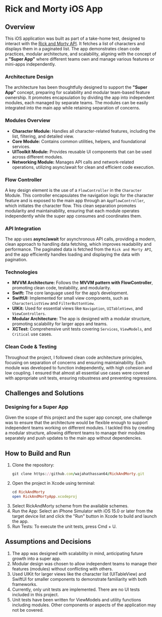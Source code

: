 # Rick and Morty iOS App

## Overview
This iOS application was built as part of a take-home test, designed to interact with the [Rick and Morty API](https://rickandmortyapi.com/documentation/). It fetches a list of characters and displays them in a paginated list. The app demonstrates clean code practices, modular architecture, and scalability, aligning with the concept of a **"Super App"** where different teams own and manage various features or mini-apps independently.

### Architecture Design
The architecture has been thoughtfully designed to support the **"Super App"** concept, preparing for scalability and modular team-based feature ownership. It promotes encapsulation by dividing the app into independent modules, each managed by separate teams. The modules can be easily integrated into the main app while retaining separation of concerns.

### Modules Overview

- **Character Module:** Handles all character-related features, including the list, filtering, and detailed view.
- **Core Module:** Contains common utilities, helpers, and foundational services.
- **UIToolkit Module:** Provides reusable UI components that can be used across different modules.
- **Networking Module:** Manages API calls and network-related operations, utilizing async/await for clean and efficient code execution.

### Flow Controller
A key design element is the use of a `FlowController` in the `Character` Module. This controller encapsulates the navigation logic for the character feature and is exposed to the main app through an `AppFlowController`, which initiates the character flow. This clean separation promotes modularity and maintainability, ensuring that each module operates independently while the super app consumes and coordinates them.

### API Integration
The app uses **async/await** for asynchronous API calls, providing a modern, clean approach to handling data fetching, which improves readability and performance. The paginated data is fetched from the `Rick and Morty API`, and the app efficiently handles loading and displaying the data with pagination.

### Technologies
- **MVVM Architecture:** Follows the **MVVM pattern with FlowController**, promoting clean code, testability, and modularity.
- **Swift:** The core language used for the app’s development.
- **SwiftUI:** Implemented for small view components, such as `CharacterListView` and `FilterButtonView`.
- **UIKit:** Used for essential views like `Navigation`, `UITableViews`, and `ViewControllers`.
- **Modular Architecture:** The app is designed with a modular structure, promoting scalability for larger apps and teams.
- **XCTest:** Comprehensive unit tests covering `Services`, `ViewModels`, and `Critical` use cases.

### Clean Code & Testing
Throughout the project, I followed clean code architecture principles, focusing on separation of concerns and ensuring maintainability. Each module was developed to function independently, with high cohesion and low coupling. I ensured that almost all essential use cases were covered with appropriate unit tests, ensuring robustness and preventing regressions.

## Challenges and Solutions
### Designing for a Super App
Given the scope of this project and the super app concept, one challenge was to ensure that the architecture would be flexible enough to support independent teams working on different modules. I tackled this by creating a modular structure, allowing different teams to manage their modules separately and push updates to the main app without dependencies.

## How to Build and Run
1. Clone the repository:
   ```ruby
   git clone https://github.com/wajahathassan64/RickAndMorty.git
   ```
2. Open the project in Xcode using terminal:
   ```ruby
   cd RickAndMorty
   open RickAndMortyApp.xcodeproj
   ```
3. Select RickAndMorty scheme from the available schemes.
4. Run the App: Select an iPhone Simulator with iOS 15.0 or later from the target device list and click the "Run" button in Xcode to build and launch the app.
5. Run Tests: To execute the unit tests, press Cmd + U.
   
## Assumptions and Decisions
1. The app was designed with scalability in mind, anticipating future growth into a super app.
2. Modular design was chosen to allow independent teams to manage their features (modules) without conflicting with others.
3. Used UIKit for larger views like the character list (UITableView) and SwiftUI for smaller components to demonstrate familiarity with both frameworks.
4. Currently, only unit tests are implemented. There are no UI tests included in this project.
5. Unit tests have been written for ViewModels and utility functions including modules. Other components or aspects of the application may not be covered.
